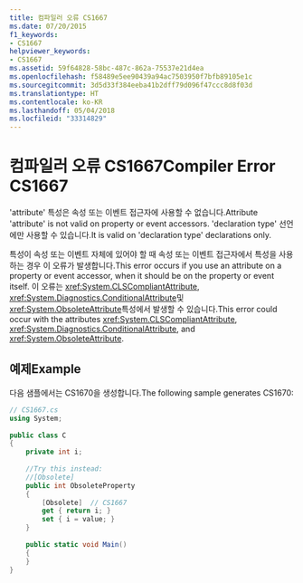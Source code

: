 ```yaml
---
title: 컴파일러 오류 CS1667
ms.date: 07/20/2015
f1_keywords:
- CS1667
helpviewer_keywords:
- CS1667
ms.assetid: 59f64828-58bc-487c-862a-75537e21d4ea
ms.openlocfilehash: f58489e5ee90439a94ac7503950f7bfb89105e1c
ms.sourcegitcommit: 3d5d33f384eeba41b2dff79d096f47ccc8d8f03d
ms.translationtype: HT
ms.contentlocale: ko-KR
ms.lasthandoff: 05/04/2018
ms.locfileid: "33314829"
---
```

# <a name="compiler-error-cs1667"></a><span data-ttu-id="5fb00-102">컴파일러 오류 CS1667</span><span class="sxs-lookup"><span data-stu-id="5fb00-102">Compiler Error CS1667</span></span>
<span data-ttu-id="5fb00-103">'attribute' 특성은 속성 또는 이벤트 접근자에 사용할 수 없습니다.</span><span class="sxs-lookup"><span data-stu-id="5fb00-103">Attribute 'attribute' is not valid on property or event accessors.</span></span> <span data-ttu-id="5fb00-104">'declaration type' 선언에만 사용할 수 있습니다.</span><span class="sxs-lookup"><span data-stu-id="5fb00-104">It is valid on 'declaration type' declarations only.</span></span>  
  
 <span data-ttu-id="5fb00-105">특성이 속성 또는 이벤트 자체에 있어야 할 때 속성 또는 이벤트 접근자에서 특성을 사용하는 경우 이 오류가 발생합니다.</span><span class="sxs-lookup"><span data-stu-id="5fb00-105">This error occurs if you use an attribute on a property or event accessor, when it should be on the property or event itself.</span></span> <span data-ttu-id="5fb00-106">이 오류는 <xref:System.CLSCompliantAttribute>, <xref:System.Diagnostics.ConditionalAttribute>및 <xref:System.ObsoleteAttribute>특성에서 발생할 수 있습니다.</span><span class="sxs-lookup"><span data-stu-id="5fb00-106">This error could occur with the attributes <xref:System.CLSCompliantAttribute>, <xref:System.Diagnostics.ConditionalAttribute>, and <xref:System.ObsoleteAttribute>.</span></span>  
  
## <a name="example"></a><span data-ttu-id="5fb00-107">예제</span><span class="sxs-lookup"><span data-stu-id="5fb00-107">Example</span></span>  
 <span data-ttu-id="5fb00-108">다음 샘플에서는 CS1670을 생성합니다.</span><span class="sxs-lookup"><span data-stu-id="5fb00-108">The following sample generates CS1670:</span></span>  
  
```csharp  
// CS1667.cs  
using System;  
  
public class C  
{  
    private int i;  
  
    //Try this instead:  
    //[Obsolete]  
    public int ObsoleteProperty  
    {  
        [Obsolete]  // CS1667  
        get { return i; }  
        set { i = value; }  
    }  
  
    public static void Main()  
    {  
    }  
}  
```

